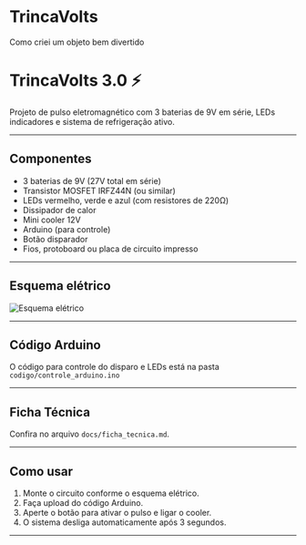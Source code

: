 # TrincaVolts
Como criei um objeto bem divertido 
# TrincaVolts 3.0 ⚡️

Projeto de pulso eletromagnético com 3 baterias de 9V em série, LEDs indicadores e sistema de refrigeração ativo.

---

## Componentes

- 3 baterias de 9V (27V total em série)
- Transistor MOSFET IRFZ44N (ou similar)
- LEDs vermelho, verde e azul (com resistores de 220Ω)
- Dissipador de calor
- Mini cooler 12V
- Arduino (para controle)
- Botão disparador
- Fios, protoboard ou placa de circuito impresso

---

## Esquema elétrico

<!-- Substitua pelo caminho da imagem do esquema -->

![Esquema elétrico](./esquemas/esquema_eletrico.png)

---

## Código Arduino

O código para controle do disparo e LEDs está na pasta `codigo/controle_arduino.ino`

---

## Ficha Técnica

Confira no arquivo `docs/ficha_tecnica.md`.

---

## Como usar

1. Monte o circuito conforme o esquema elétrico.
2. Faça upload do código Arduino.
3. Aperte o botão para ativar o pulso e ligar o cooler.
4. O sistema desliga automaticamente após 3 segundos.

---
